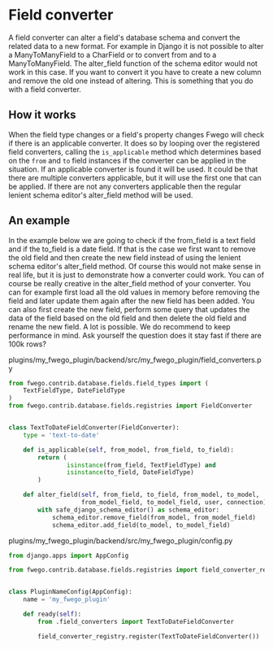 # Field converter

A field converter can alter a field's database schema and convert the related data to a
new format. For example in Django it is not possible to alter a ManyToManyField to a
CharField or to convert from and to a ManyToManyField. The alter_field function of the
schema editor would not work in this case. If you want to convert it you have to create
a new column and remove the old one instead of altering. This is something that you do
with a field converter.

## How it works

When the field type changes or a field's property changes Fwego will check if there is
an applicable converter. It does so by looping over the registered field converters,
calling the `is_applicable` method which determines based on the `from`
and `to` field instances if the converter can be applied in the situation. If an
applicable converter is found it will be used. It could be that there are multiple
converters applicable, but it will use the first one that can be applied. If there are
not any converters applicable then the regular lenient schema editor's alter_field
method will be used.

## An example

In the example below we are going to check if the from_field is a text field and if the
to_field is a date field. If that is the case we first want to remove the old field and
then create the new field instead of using the lenient schema editor's alter_field
method. Of course this would not make sense in real life, but it is just to demonstrate
how a converter could work. You can of course be really creative in the alter_field
method of your converter. You can for example first load all the old values in memory
before removing the field and later update them again after the new field has been
added. You can also first create the new field, perform some query that updates the data
of the field based on the old field and then delete the old field and rename the new
field. A lot is possible. We do recommend to keep performance in mind. Ask yourself the
question does it stay fast if there are 100k rows?

plugins/my_fwego_plugin/backend/src/my_fwego_plugin/field_converters.py

```python
from fwego.contrib.database.fields.field_types import (
    TextFieldType, DateFieldType
)
from fwego.contrib.database.fields.registries import FieldConverter


class TextToDateFieldConverter(FieldConverter):
    type = 'text-to-date'

    def is_applicable(self, from_model, from_field, to_field):
        return (
                isinstance(from_field, TextFieldType) and
                isinstance(to_field, DateFieldType)
        )

    def alter_field(self, from_field, to_field, from_model, to_model,
                    from_model_field, to_model_field, user, connection):
        with safe_django_schema_editor() as schema_editor:
            schema_editor.remove_field(from_model, from_model_field)
            schema_editor.add_field(to_model, to_model_field)
```

plugins/my_fwego_plugin/backend/src/my_fwego_plugin/config.py

```python
from django.apps import AppConfig

from fwego.contrib.database.fields.registries import field_converter_registry


class PluginNameConfig(AppConfig):
    name = 'my_fwego_plugin'

    def ready(self):
        from .field_converters import TextToDateFieldConverter

        field_converter_registry.register(TextToDateFieldConverter())
